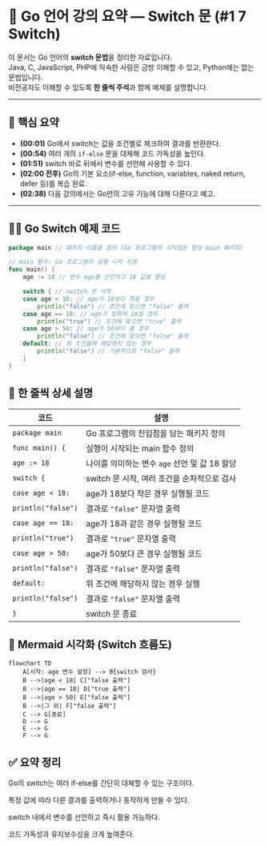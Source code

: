 # 📘 Go 언어 강의 요약 — Switch 문 (#1 7 Switch)

이 문서는 Go 언어의 **switch 문법**을 정리한 자료입니다.  
Java, C, JavaScript, PHP에 익숙한 사람은 금방 이해할 수 있고, Python에는 없는 문법입니다.  
비전공자도 이해할 수 있도록 **한 줄씩 주석**과 함께 예제를 설명합니다.  

---

## 🎯 핵심 요약

- **(00:01)** Go에서 switch는 값을 조건별로 체크하여 결과를 반환한다.  
- **(00:54)** 여러 개의 `if-else` 문을 대체해 코드 가독성을 높인다.  
- **(01:51)** switch 바로 뒤에서 변수를 선언해 사용할 수 있다.  
- **(02:00 전후)** Go의 기본 요소(if-else, function, variables, naked return, defer 등)를 복습 완료.  
- **(02:38)** 다음 강의에서는 Go만의 고유 기능에 대해 다룬다고 예고.  

---

## 🧑‍💻 Go Switch 예제 코드

```go
package main // 패키지 이름을 정의 (Go 프로그램의 시작점은 항상 main 패키지)

// main 함수: Go 프로그램의 실행 시작 지점
func main() {
    age := 18 // 변수 age를 선언하고 18 값을 할당

    switch { // switch 문 시작
    case age < 18: // age가 18보다 작을 경우
        println("false") // 조건에 맞으면 "false" 출력
    case age == 18: // age가 정확히 18일 경우
        println("true") // 조건에 맞으면 "true" 출력
    case age > 50: // age가 50보다 클 경우
        println("false") // 조건에 맞으면 "false" 출력
    default: // 위 조건들에 해당하지 않는 경우
        println("false") // 기본적으로 "false" 출력
    }
}
```

## 📝 한 줄씩 상세 설명

| 코드 | 설명 |
|------|------|
| `package main` | Go 프로그램의 진입점을 담는 패키지 정의 |
| `func main() {` | 실행이 시작되는 main 함수 정의 |
| `age := 18` | 나이를 의미하는 변수 `age` 선언 및 값 18 할당 |
| `switch {` | switch 문 시작, 여러 조건을 순차적으로 검사 |
| `case age < 18:` | age가 18보다 작은 경우 실행될 코드 |
| `println("false")` | 결과로 `"false"` 문자열 출력 |
| `case age == 18:` | age가 18과 같은 경우 실행될 코드 |
| `println("true")` | 결과로 `"true"` 문자열 출력 |
| `case age > 50:` | age가 50보다 큰 경우 실행될 코드 |
| `println("false")` | 결과로 `"false"` 문자열 출력 |
| `default:` | 위 조건에 해당하지 않는 경우 실행 |
| `println("false")` | 결과로 `"false"` 문자열 출력 |
| `}` | switch 문 종료 |

## 🔎 Mermaid 시각화 (Switch 흐름도)

```mermaid
flowchart TD
    A[시작: age 변수 설정] --> B{switch 검사}
    B -->|age < 18| C["false 출력"]
    B -->|age == 18| D["true 출력"]
    B -->|age > 50| E["false 출력"]
    B -->|그 외| F["false 출력"]
    C --> G[종료]
    D --> G
    E --> G
    F --> G
```

## ✅ 요약 정리
Go의 switch는 여러 if-else를 간단히 대체할 수 있는 구조이다.

특정 값에 따라 다른 결과를 출력하거나 동작하게 만들 수 있다.

switch 내에서 변수를 선언하고 즉시 활용 가능하다.

코드 가독성과 유지보수성을 크게 높여준다.
